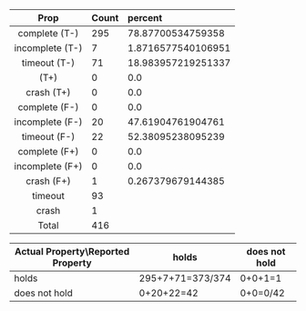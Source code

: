 
| Prop | Count | percent |
|:----:|:------|:--|
|complete   (T-)|295| 78.87700534759358 |
|incomplete (T-)|7|1.8716577540106951 |
|timeout    (T-)|71|18.983957219251337 |
|           (T+)|0|0.0 |
|crash      (T+)|0|0.0 |
|complete   (F-)|0|0.0 |
|incomplete (F-)|20|47.61904761904761 |
|timeout    (F-)|22|52.38095238095239 |
|complete   (F+)|0|0.0 |
|incomplete (F+)|0|0.0 |
|crash      (F+)|1|0.267379679144385 |
|timeout        |93| |
|crash          |1| |
|Total          |416| |

| Actual Property\Reported Property | holds | does not hold |
|------------------------------------|-------|---------------|
| holds | 295+7+71=373/374 | 0+0+1=1 |
| does not hold | 0+20+22=42 | 0+0=0/42 |

